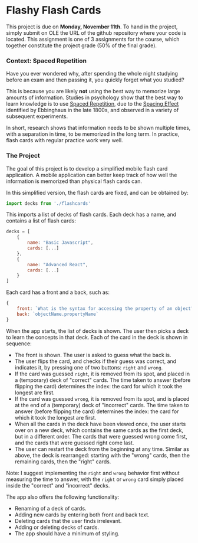 # Flashy Flash Cards

This project is due on **Monday, November 11th**. To hand in the project, simply submit on OLE the URL of the github repository where your code is located. This assignment is one of 3 assignments for the course, which together constitute the project grade (50% of the final grade).

### Context: Spaced Repetition

Have you ever wondered why, after spending the whole night studying before an exam and then passing it, you quickly forget what you studied?

This is because you are likely **not** using the best way to memorize large amounts of information. Studies in psychology show that the best way to learn knowledge is to use [Spaced Repetition](https://en.wikipedia.org/wiki/Spaced_repetition), due to the [Spacing Effect](https://en.wikipedia.org/wiki/Spacing_effect) identified by Ebbinghaus in the late 1800s, and observed in a variety of subsequent experiments.

In short, research shows that information needs to be shown multiple times, with a separation in time, to be memorized in the long term. In practice, flash cards with regular practice work very well.

### The Project

The goal of this project is to develop a simplified mobile flash card application. A mobile application can better keep track of how well the information is memorized than physical flash cards can. 

In this simplified version, the flash cards are fixed, and can be obtained by:

```javascript
import decks from './flashcards'
```

This imports a list of decks of flash cards. Each deck has a name, and contains a list of flash cards: 

```javascript
decks = [
    {
        name: "Basic Javascript",
        cards: [...]
    },
    {
        name: "Advanced React",
        cards: [...]
    }
]
```

Each card has a front and a back, such as:

```javascript
{
    front: `What is the syntax for accessing the property of an object?`,
    back: `objectName.propertyName`
}
```
When the app starts, the list of decks is shown. The user then picks a deck to learn the concepts in that deck. Each of the card in the deck is shown in sequence:
- The front is shown. The user is asked to guess what the back is.
- The user flips the card, and checks if their guess was correct, and indicates it, by pressing one of two buttons: `right` and `wrong`.
- If the card was guessed `right`, it is removed from its spot, and placed in a (temporary) deck of "correct" cards. The time taken to answer (before flipping the card) determines the index: the card for which it took the longest are first.
- If the card was guessed `wrong`, it is removed from its spot, and is placed at the end of a (temporary) deck of "incorrect" cards. The time taken to answer (before flipping the card) determines the index: the card for which it took the longest are first.
- When all the cards in the deck have been viewed once, the user starts over on a new deck, which contains the same cards as the first deck, but in a different order. The cards that were guessed wrong come first, and the cards that were guessed right come last.
- The user can restart the deck from the beginning at any time. Similar as above, the deck is rearranged: starting with the "wrong" cards, then the remaining cards, then the "right" cards.

Note: I suggest implementing the `right` and `wrong` behavior first without measuring the time to answer, with the `right` or `wrong` card simply placed inside the "correct" and "incorrect" decks.

The app also offers the following functionality:
- Renaming of a deck of cards.
- Adding new cards by entering both front and back text.
- Deleting cards that the user finds irrelevant.
- Adding or deleting decks of cards.
- The app should have a minimum of styling. 
